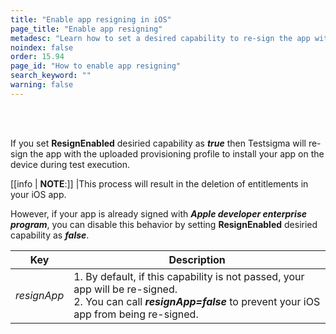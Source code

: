 ```yaml
---
title: "Enable app resigning in iOS"
page_title: "Enable app resigning"
metadesc: "Learn how to set a desired capability to re-sign the app with the uploaded provisioning profile to install your app on the device during test execution"
noindex: false
order: 15.94
page_id: "How to enable app resigning"
search_keyword: ""
warning: false
---
```


<br>
<br>

If you set **ResignEnabled** desiried capability as ***true*** then Testsigma will re-sign the app with the uploaded provisioning profile to install your app on the device during test execution.

[[info | **NOTE**:]]
|This process will result in the deletion of entitlements in your iOS app.

However, if your app is already signed with ***Apple developer enterprise program***, you can disable this behavior by setting **ResignEnabled** desiried capability as ***false***. <br>

|Key|Description|
|---|---|
|*resignApp*|1. By default, if this capability is not passed, your app will be re-signed.<br>2. You can call ***resignApp=false*** to prevent your iOS app from being re-signed.|